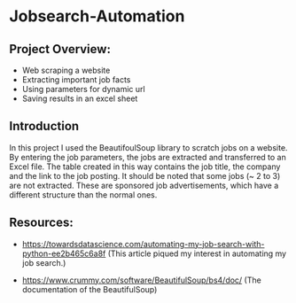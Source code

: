 # Jobsearch-Automation


## Project Overview:

* Web scraping a website  
* Extracting important job facts 
* Using parameters for dynamic url
* Saving results in an excel sheet

## Introduction

In this project I used the BeautifoulSoup library to scratch jobs on a website. By entering the job parameters, the jobs are extracted and transferred to an Excel file. The table created in this way contains the job title, the company and the link to the job posting. It should be noted that some jobs (~ 2 to 3) are not extracted. These are sponsored job advertisements, which have a different structure than the normal ones.

## Resources:

* https://towardsdatascience.com/automating-my-job-search-with-python-ee2b465c6a8f (This article piqued my interest in automating my job search.)

* https://www.crummy.com/software/BeautifulSoup/bs4/doc/ (The documentation of the BeautifulSoup)
